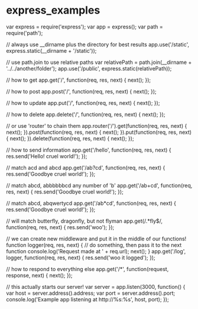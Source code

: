 # express_examples

var express = require('express');
var app = express();
var path = require('path');

// always use __dirname plus the directory for best results
app.use('/static', express.static(__dirname + '/static'));

// use path.join to use relative paths
var relativePath = path.join(__dirname + '../../another/folder');
app.use('/public', express.static(relativePath));

// how to get
app.get('/', function(req, res, next) {
  next();
});

// how to post
app.post('/', function(req, res, next) {
  next();
});

// how to update
app.put('/', function(req, res, next) {
  next();
});

// how to delete
app.delete('/', function(req, res, next) {
  next();
});

// or use 'router' to chain them
app.router('/').get(function(req, res, next) {
  next();
}).post(function(req, res, next) {
  next();
}).put(function(req, res, next) {
  next();
}).delete(function(req, res, next) {
  next();
});

// how to send information
app.get('/hello', function(req, res, next) {
  res.send('Hello! cruel world!');
});

// match acd and abcd
app.get('/ab?cd', function(req, res, next) {
  res.send('Goodbye cruel world!');
});

// match abcd, abbbbbbcd any number of 'b'
app.get('/ab+cd', function(req, res, next) {
  res.send('Goodbye cruel world!');
});

// match abcd, abqwertycd
app.get('/ab*cd', function(req, res, next) {
  res.send('Goodbye cruel world!');
});

// will match butterfly, dragonfly, but not flyman
app.get(/.*fly$/, function(req, res, next) {
  res.send('woo');
});

// we can create new middleware and put it in the middle of our functions!
function logger(req, res, next) {
  // do something, then pass it to the next function
  console.log('Request made at ' + req.url);
  next();
}
app.get('/log', logger, function(req, res, next) {
  res.send('woo it logged');
});

// how to respond to everything else
app.get('/*', function(request, response, next) {
  next();
});

// this actually starts our server!
var server = app.listen(3000, function() {
  var host = server.address().address;
  var port = server.address().port;
  console.log('Example app listening at http://%s:%s', host, port);
});
